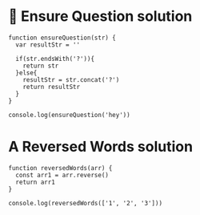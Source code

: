 # 🤔 Ensure Question solution

```
function ensureQuestion(str) {
  var resultStr = ''

  if(str.endsWith('?')){
    return str
  }else{
    resultStr = str.concat('?')
    return resultStr
  }
}

console.log(ensureQuestion('hey'))
```

# A Reversed Words solution

```
function reversedWords(arr) {
  const arr1 = arr.reverse()
  return arr1
}

console.log(reversedWords(['1', '2', '3']))
```